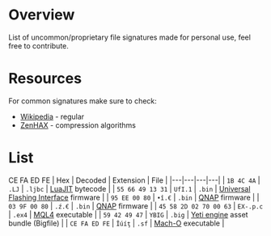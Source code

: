 # Overview
List of uncommon/proprietary file signatures made for personal use, feel free to contribute.

# Resources
For common signatures make sure to check:
- [Wikipedia](https://en.wikipedia.org/wiki/List_of_file_signatures) - regular
- [ZenHAX](https://web.archive.org/web/20230527234603/https://zenhax.com/viewtopic.php?t=27) - compression algorithms

# List
CE FA ED FE
| Hex | Decoded | Extension | File |
|---|---|---|---|
| `1B 4C 4A` | `.LJ` | `.ljbc` | [LuaJIT](https://gist.github.com/GitSparTV/a0e36f2bc52badbce7723cb2e552285a) bytecode |
| `55 66 49 13 31` | `UfI.1` | `.bin` |  [Universal Flashing Interface](https://www.ufi-box.com/) firmware |
| `95 EE 00 80` | `•î.€` | `.bin` | [QNAP](https://www.qnap.com/en-us/download?model=qna-uc5g1t&category=firmware) firmware |
| `03 9F 00 80` | `.ź.€` | `.bin` | [QNAP](https://www.qnap.com/en-us/download?model=qna-uc5g1t&category=firmware) firmware |
| `45 58 2D 02 70 00 63` | `EX-.p.c` | `.ex4` | [MQL4](https://www.mql4.com/) executable |
| `59 42 49 47` | `YBIG` | `.big` | [Yeti engine](https://en.namu.wiki/w/%EC%9C%A0%EB%B9%84%EC%86%8C%ED%94%84%ED%8A%B8%20%EA%B2%8C%EC%9E%84%20%EC%97%94%EC%A7%84#s-3.3) asset bundle (Bigfile) |
| `CE FA ED FE` | `Îúíţ` | `.sf` | [Mach-O](https://en.wikipedia.org/wiki/Mach-O) executable |
